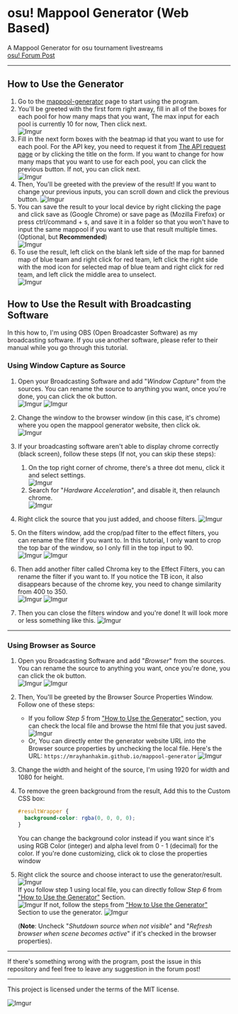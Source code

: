 # osu! Mappool Generator (Web Based)

A Mappool Generator for osu tournament livestreams  
[osu! Forum Post](https://osu.ppy.sh/community/forums/topics/937671)

---

## How to Use the Generator

1. Go to the [mappool-generator](https://mrayhanhakim.github.io/mappool-generator) page to start using the program.
2. You'll be greeted with the first form right away, fill in all of the boxes for each pool for how many maps that you want, The max input for each pool is currently 10 for now, Then click next.  
   ![Imgur](https://i.imgur.com/Ph2zqG1.png "First Form Example")
3. Fill in the next form boxes with the beatmap id that you want to use for each pool. For the API key, you need to request it from [The API request page](https://old.ppy.sh/p/api) or by clicking the title on the form. If you want to change for how many maps that you want to use for each pool, you can click the previous button. If not, you can click next.  
   ![Imgur](https://i.imgur.com/64inYyf.png "Second Form Example")
4. Then, You'll be greeted with the preview of the result! If you want to change your previous inputs, you can scroll down and click the previous button.
   ![Imgur](https://i.imgur.com/QOHv4Ky.png "Result!")
5. You can save the result to your local device by right clicking the page and click save as (Google Chrome) or save page as (Mozilla Firefox) or press ctrl/command + s, and save it in a folder so that you won't have to input the same mappool if you want to use that result multiple times. (Optional, but **Recommended**)  
   ![Imgur](https://i.imgur.com/ao9w1Mz.png "Chrome Context Menu")
6. To use the result, left click on the blank left side of the map for banned map of blue team and right click for red team, left click the right side with the mod icon for selected map of blue team and right click for red team, and left click the middle area to unselect.  
   ![Imgur](https://i.imgur.com/nbNkkCS.gif "Result Demo")

## How to Use the Result with Broadcasting Software

In this how to, I'm using OBS (Open Broadcaster Software) as my broadcasting software. If you use another software, please refer to their manual while you go through this tutorial.

### Using Window Capture as Source

1. Open your Broadcasting Software and add "_Window Capture_" from the sources. You can rename the source to anything you want, once you're done, you can click the ok button.  
   ![Imgur](https://i.imgur.com/wSJAmJD.png "Select the Source")
   ![Imgur](https://i.imgur.com/MbACfqy.png "Create Source Window")
2. Change the window to the browser window (in this case, it's chrome) where you open the mappool generator website, then click ok.  
   ![Imgur](https://i.imgur.com/E4NvqVH.png "Properties for Window Capture")

3. If your broadcasting software aren't able to display chrome correctly (black screen), follow these steps (If not, you can skip these steps):

   1. On the top right corner of chrome, there's a three dot menu, click it and select settings.  
      ![Imgur](https://i.imgur.com/KqpjcBr.png "Chrome Menu")
   2. Search for "_Hardware Acceleration_", and disable it, then relaunch chrome.  
      ![Imgur](https://i.imgur.com/MbOpAPN.png "Chrome Settings")

4. Right click the source that you just added, and choose filters.
   ![Imgur](https://i.imgur.com/YMn5AoH.png "Source Context Menu")
5. On the filters window, add the crop/pad filter to the effect filters, you can rename the filter if you want to. In this tutorial, I only want to crop the top bar of the window, so I only fill in the top input to 90.  
   ![Imgur](https://i.imgur.com/oagCaRM.png "Filters Menu")
   ![Imgur](https://i.imgur.com/IqHFUM2.png "Crop Properties")
6. Then add another filter called Chroma key to the Effect Filters, you can rename the filter if you want to. If you notice the TB icon, it also disappears because of the chrome key, you need to change similarity from 400 to 350.  
   ![Imgur](https://i.imgur.com/blYnLes.png "Filters Menu")
   ![Imgur](https://i.imgur.com/IZPT5ck.png "Chroma Key Properties")
7. Then you can close the filters window and you're done! It will look more or less something like this.
   ![Imgur](https://i.imgur.com/BtCDBfH.png "Final Result!")

---

### Using Browser as Source

1. Open you Broadcasting Software and add "_Browser_" from the sources. You can rename the source to anything you want, once you're done, you can click the ok button.  
   ![Imgur](https://puu.sh/E00v3/a4c999b084.png "Add Browser Source")
   ![Imgur](https://i.imgur.com/m6LBJNV.png "Create Source Window")
2. Then, You'll be greeted by the Browser Source Properties Window. Follow one of these steps:
   - If you follow _Step 5_ from ["How to Use the Generator"](https://github.com/mrayhanhakim/mappool-generator#How-to-Use-the-Generator) section, you can check the local file and browse the html file that you just saved.
     ![Imgur](https://puu.sh/E00v8/c5bbe57129.png "Check local file and Browse File")
   - Or, You can directly enter the generator website URL into the Browser source properties by unchecking the local file. Here's the URL: `https://mrayhanhakim.github.io/mappool-generator`
     ![Imgur](https://i.imgur.com/vjkS4EK.png "Uncheck local file and input the URL")
3. Change the width and height of the source, I'm using 1920 for width and 1080 for height.
4. To remove the green background from the result, Add this to the Custom CSS box:

   ```css
   #resultWrapper {
     background-color: rgba(0, 0, 0, 0);
   }
   ```

   You can change the background color instead if you want since it's using RGB Color (integer) and alpha level from 0 - 1 (decimal) for the color. If you're done customizing, click ok to close the properties window

5. Right click the source and choose interact to use the generator/result.  
   ![Imgur](https://i.imgur.com/GTpXoAb.png?1 "Source Context Menu")  
   If you follow step 1 using local file, you can directly follow _Step 6_ from ["How to Use the Generator"](https://github.com/mrayhanhakim/mappool-generator#How-to-Use-the-Generator) Section.  
   ![Imgur](https://i.imgur.com/UrNgYCZ.png)
   If not, follow the steps from ["How to Use the Generator"](https://github.com/mrayhanhakim/mappool-generator#How-to-Use-the-Generator) Section to use the generator.
   ![Imgur](https://i.imgur.com/XlJzjX2.png "Interact directly with the generator")

   (**Note**: Uncheck "_Shutdown source when not visible_" and "_Refresh browser when scene becomes active_" if it's checked in the browser properties).

---

If there's something wrong with the program, post the issue in this repository and feel free to leave any suggestion in the forum post!

---

This project is licensed under the terms of the MIT license.

![Imgur](https://img.shields.io/badge/License-MIT-yellow.svg "License: MIT")
